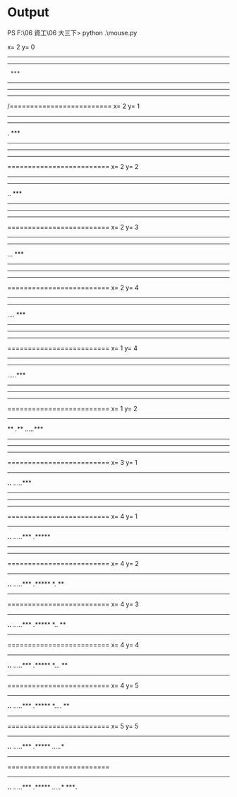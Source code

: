 Output
=

PS F:\06 資工\06 大三下> python .\mouse.py

x= 2 y= 0
******** 
** * *** 
     *** 
* ****** 
*     **
***** **
/=========================
x= 2 y= 1
********
** * ***
.    ***
* ******
*     **
***** **
=========================
x= 2 y= 2
********
** * ***
..   ***
* ******
*     **
***** **
=========================
x= 2 y= 3
********
** * ***
...  ***
* ******
*     **
***** **
=========================
x= 2 y= 4
********
** * ***
.... ***
* ******
*     **
***** **
=========================
x= 1 y= 4
********
** * ***
.....***
* ******
*     **
***** **
=========================
x= 1 y= 2
********
** *.***
.....***
* ******
*     **
***** **
=========================
x= 3 y= 1
********
**.*.***
.....***
* ******
*     **
***** **
=========================
x= 4 y= 1
********
**.*.***
.....***
*.******
*     **
***** **
=========================
x= 4 y= 2
********
**.*.***
.....***
*.******
*.    **
***** **
=========================
x= 4 y= 3
********
**.*.***
.....***
*.******
*..   **
***** **
=========================
x= 4 y= 4
********
**.*.***
.....***
*.******
*...  **
***** **
=========================
x= 4 y= 5
********
**.*.***
.....***
*.******
*.... **
***** **
=========================
x= 5 y= 5
********
**.*.***
.....***
*.******
*.....**
***** **
=========================
********
**.*.***
.....***
*.******
*.....**
*****.**
